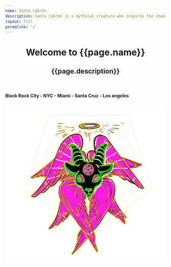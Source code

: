 ```yaml
---
name: Santo Cabrón
description: Santo Cabrón is a mythical creature who inspires the chaos that leads to creative expression and an international assets managemenet corporation
layout: full
permalink: '/'
---
```

<header class="relative
        z-10
        pt-[120px]
        px-4
        md:pt-[130px]
        lg:pt-[160px]
        pb-[100px]
        bg-primary
        overflow-hidden">
    <div class="inner">
        <h1>Welcome to {{page.name}}</h1>
        <h2>{{page.description}}</h2>
    </div>
</header>

**Black Rock City - NYC - Miami - Santa Cruz - Los angeles**

<img src="./public/logo.png" alt="Santo Cabrón holdings logo" />

